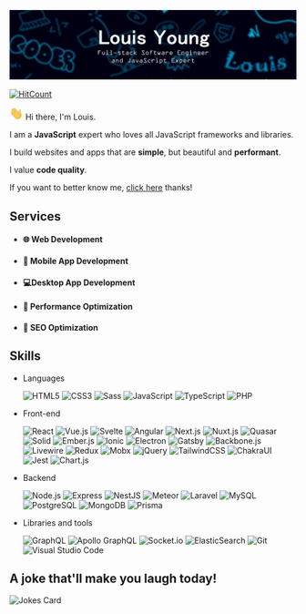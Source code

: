 ![Louis Young - Front-end Software Engineer](./cover.jpg)

[![HitCount](https://views.whatilearened.today/views/github/louisyoung92/louisyoung92.svg)](https://github.com/louisyoung92/louisyoung92)

<img src="./wave.gif" width="24px"> Hi there, I'm Louis.

I am a <strong>JavaScript</strong> expert who loves all JavaScript frameworks and libraries.

I build websites and apps that are <strong>simple</strong>, but beautiful and <strong>performant</strong>.

I value <strong>code quality</strong>.

If you want to better know me, [click here](https://louisyoung.vercel.app) thanks!

## Services

  - #### 🌐 Web Development
  - #### 📱 Mobile App Development
  - #### 💻Desktop App Development
  - #### 🔨 Performance Optimization
  - #### 🔎 SEO Optimization

## Skills

- Languages

  ![HTML5](https://img.shields.io/badge/-HTML5-05122A?&logo=HTML5&logoColor=E34F26)
  ![CSS3](https://img.shields.io/badge/-CSS3-05122A?&logo=CSS3&logoColor=1572B6)
  ![Sass](https://img.shields.io/badge/-Sass-05122A?&logo=Sass&logoColor=CC6699)
  ![JavaScript](https://img.shields.io/badge/-JavaScript-05122A?&logo=JavaScript)
  ![TypeScript](https://img.shields.io/badge/-TypeScript-05122A?&logo=TypeScript)
  ![PHP](https://img.shields.io/badge/-PHP-05122A?&logo=PHP&logoColor=777BB4)

- Front-end

  ![React](https://img.shields.io/badge/-React-05122A?&logo=React)
  ![Vue.js](https://img.shields.io/badge/-Vue.js-05122A?&logo=Vue.js&logoColor=4FC08D)
  ![Svelte](https://img.shields.io/badge/-Svelte-05122A?&logo=Svelte&logoColor=FF3E00)
  ![Angular](https://img.shields.io/badge/-Angular-05122A?&logo=Angular&logoColor=DD0031)
  ![Next.js](https://img.shields.io/badge/-Next.js-05122A?&logo=Next.js)
  ![Nuxt.js](https://img.shields.io/badge/-Nuxt.js-05122A?&logo=Nuxt.js&logoColor=00DC82)
  ![Quasar](https://img.shields.io/badge/-Quasar-05122A?&logo=Quasar&logoColor=1976D2)
  ![Solid](https://img.shields.io/badge/-Solid-05122A?&logo=Solid&logoColor=2C4F7C)
  ![Ember.js](https://img.shields.io/badge/-Ember.js-05122A?&logo=Ember.js&logoColor=E04E39)
  ![Ionic](https://img.shields.io/badge/-Ionic-05122A?&logo=Ionic&logoColor=3880FF)
  ![Electron](https://img.shields.io/badge/-Electron-05122A?&logo=Electron&logoColor=47848F)
  ![Gatsby](https://img.shields.io/badge/-Gatsby-05122A?&logo=Gatsby&logoColor=663399)
  ![Backbone.js](https://img.shields.io/badge/-Backbone.js-05122A?&logo=Backbone.js&logoColor=0071B5)
  ![Livewire](https://img.shields.io/badge/-Livewire-05122A?&logo=Livewire&logoColor=4E56A6)
  ![Redux](https://img.shields.io/badge/-Redux-05122A?&logo=Redux&logoColor=764ABC)
  ![Mobx](https://img.shields.io/badge/-Mobx-05122A?&logo=Mobx&logoColor=FF9955)
  ![jQuery](https://img.shields.io/badge/-jQuery-05122A?&logo=jQuery&logoColor=0769AD)
  ![TailwindCSS](https://img.shields.io/badge/-TailwindCSS-05122A?&logo=TailwindCSS&logoColor=06B6D4)
  ![ChakraUI](https://img.shields.io/badge/-ChakraUI-05122A?&logo=ChakraUI&logoColor=319795)
  ![Jest](https://img.shields.io/badge/-Jest-05122A?&logo=Jest&logoColor=C21325)
  ![Chart.js](https://img.shields.io/badge/-Chart.js-05122A?&logo=Chart.js&logoColor=FF6384)

- Backend

  ![Node.js](https://img.shields.io/badge/-Node.js-05122A?&logo=Node.js)
  ![Express](https://img.shields.io/badge/-Express-05122A?&logo=Express)
  ![NestJS](https://img.shields.io/badge/-NestJS-05122A?&logo=NestJS&logoColor=E0234E)
  ![Meteor](https://img.shields.io/badge/-Meteor-05122A?&logo=Meteor&logoColor=DE4F4F)
  ![Laravel](https://img.shields.io/badge/-Laravel-05122A?&logo=Laravel&logoColor=FF2D20)
  ![MySQL](https://img.shields.io/badge/-MySQL-05122A?&logo=MySQL&logoColor=4479A1)
  ![PostgreSQL](https://img.shields.io/badge/-PostgreSQL-05122A?&logo=PostgreSQL&logoColor=4169E1)
  ![MongoDB](https://img.shields.io/badge/-MongoDB-05122A?&logo=MongoDB&logoColor=47A248)
  ![Prisma](https://img.shields.io/badge/-Prisma-05122A?&logo=Prisma)

- Libraries and tools

  ![GraphQL](https://img.shields.io/badge/-GraphQL-05122A?&logo=GraphQL&logoColor=E10098)
  ![Apollo GraphQL](https://img.shields.io/badge/-ApolloGraphQL-05122A?&logo=ApolloGraphQL&logoColor=311C87)
  ![Socket.io](https://img.shields.io/badge/-Socket.io-05122A?&logo=Socket.io)
  ![ElasticSearch](https://img.shields.io/badge/-ElasticSearch-05122A?&logo=ElasticSearch&logoColor=FF6384)
  ![Git](https://img.shields.io/badge/-Git-05122A?style=flat&logo=git)
  ![Visual Studio Code](https://img.shields.io/badge/-VS%20Code-05122A?style=flat&logo=visual-studio-code&logoColor=007ACC)

## A joke that'll make you laugh today!

![Jokes Card](https://readme-jokes.vercel.app/api)
